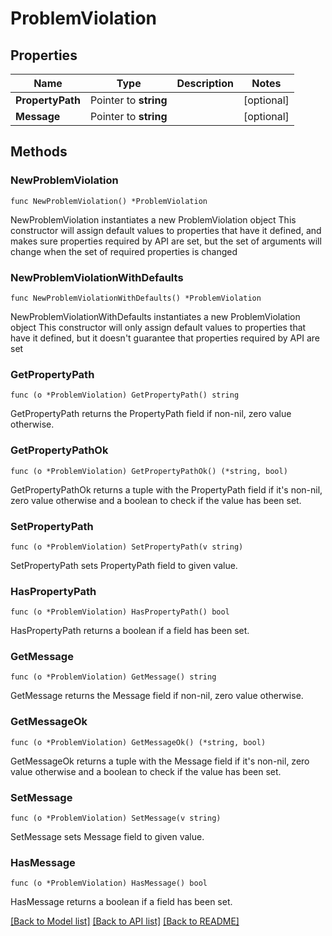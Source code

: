 # ProblemViolation

## Properties

Name | Type | Description | Notes
------------ | ------------- | ------------- | -------------
**PropertyPath** | Pointer to **string** |  | [optional] 
**Message** | Pointer to **string** |  | [optional] 

## Methods

### NewProblemViolation

`func NewProblemViolation() *ProblemViolation`

NewProblemViolation instantiates a new ProblemViolation object
This constructor will assign default values to properties that have it defined,
and makes sure properties required by API are set, but the set of arguments
will change when the set of required properties is changed

### NewProblemViolationWithDefaults

`func NewProblemViolationWithDefaults() *ProblemViolation`

NewProblemViolationWithDefaults instantiates a new ProblemViolation object
This constructor will only assign default values to properties that have it defined,
but it doesn't guarantee that properties required by API are set

### GetPropertyPath

`func (o *ProblemViolation) GetPropertyPath() string`

GetPropertyPath returns the PropertyPath field if non-nil, zero value otherwise.

### GetPropertyPathOk

`func (o *ProblemViolation) GetPropertyPathOk() (*string, bool)`

GetPropertyPathOk returns a tuple with the PropertyPath field if it's non-nil, zero value otherwise
and a boolean to check if the value has been set.

### SetPropertyPath

`func (o *ProblemViolation) SetPropertyPath(v string)`

SetPropertyPath sets PropertyPath field to given value.

### HasPropertyPath

`func (o *ProblemViolation) HasPropertyPath() bool`

HasPropertyPath returns a boolean if a field has been set.

### GetMessage

`func (o *ProblemViolation) GetMessage() string`

GetMessage returns the Message field if non-nil, zero value otherwise.

### GetMessageOk

`func (o *ProblemViolation) GetMessageOk() (*string, bool)`

GetMessageOk returns a tuple with the Message field if it's non-nil, zero value otherwise
and a boolean to check if the value has been set.

### SetMessage

`func (o *ProblemViolation) SetMessage(v string)`

SetMessage sets Message field to given value.

### HasMessage

`func (o *ProblemViolation) HasMessage() bool`

HasMessage returns a boolean if a field has been set.


[[Back to Model list]](../README.md#documentation-for-models) [[Back to API list]](../README.md#documentation-for-api-endpoints) [[Back to README]](../README.md)


